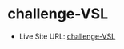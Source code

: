 # challenge-VSL

- Live Site URL: [challenge-VSL](https://alexsander-augusto.github.io/challenge-VSL/)
